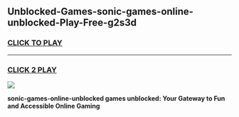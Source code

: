 
## Unblocked-Games-sonic-games-online-unblocked-Play-Free-g2s3d
<h3>
<a href="https://premium76.site?title=sonic-games-online-unblocked&ref=23A">CLICK TO PLAY</a></h3>
<hr>

<h3>
<a href="https://premium76.site?title=sonic-games-online-unblocked&ref=23A">CLICK 2 PLAY</a>
  
</h3>

<a href="https://premium76.site?title=sonic-games-online-unblocked&ref=23A"><img src="https://clearcache.store/games.png"></a>


**sonic-games-online-unblocked games unblocked: Your Gateway to Fun and Accessible Online Gaming**

